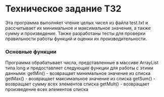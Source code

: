 # Техническое задание ТЗ2
Эта программа выполняет чтение целых чисел из файла test.txt и рассчитывает их минимальное и максимальное значения, а также сумму и произведение. Также разработаны тесты для проверки правильности работы функций и оценки их производительности.

### Основные функции
Программа обрабатывает числа, представленные в массиве ArrayList типа long и предоставляет следующие функции для работы с этими данными:
getMin() - возвращает минимальное значение из списка
getMax() - возвращает максимальное значение из списка
getSum() - возвращает сумму всех элементов списка
getMult() - возвращает произведение всех элементов списка